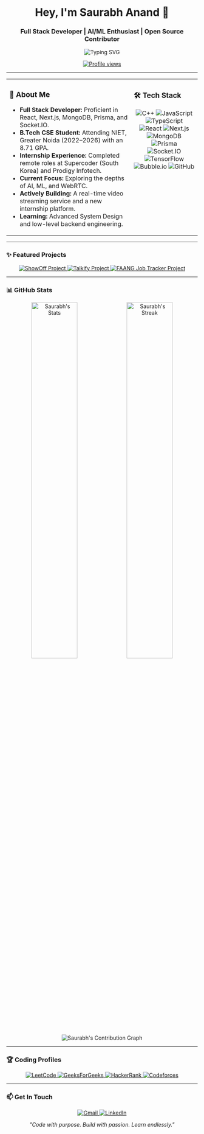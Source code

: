 <h1 align="center">Hey, I'm Saurabh Anand 👋</h1>
<h3 align="center">Full Stack Developer | AI/ML Enthusiast | Open Source Contributor</h3>

<p align="center">
  <img src="https://readme-typing-svg.demolab.com?font=Fira+Code&pause=1000&color=F7B93D&width=435&lines=Tech+Explorer;Code.+Create.+Inspire.;Always+learning+something+new" alt="Typing SVG" />
</p>

<p align="center">
  <a href="https://github.com/saurabh4742">
    <img src="https://komarev.com/ghpvc/?username=saurabh4742&label=Profile%20Views&color=0e75b6&style=flat-square" alt="Profile views" />
  </a>
</p>

---

<table>
  <tr>
    <td width="65%" valign="top">
      <h3>🚀 About Me</h3>
      <ul>
        <li><b>Full Stack Developer:</b> Proficient in React, Next.js, MongoDB, Prisma, and Socket.IO.</li>
        <li><b>B.Tech CSE Student:</b> Attending NIET, Greater Noida (2022–2026) with an 8.71 GPA.</li>
        <li><b>Internship Experience:</b> Completed remote roles at Supercoder (South Korea) and Prodigy Infotech.</li>
        <li><b>Current Focus:</b> Exploring the depths of AI, ML, and WebRTC.</li>
        <li><b>Actively Building:</b> A real-time video streaming service and a new internship platform.</li>
        <li><b>Learning:</b> Advanced System Design and low-level backend engineering.</li>
      </ul>
    </td>
    <td width="35%" valign="top">
      <h3>🛠️ Tech Stack</h3>
      <p align="center">
        <img src="https://img.shields.io/badge/C++-00599C?style=flat-square&logo=cplusplus&logoColor=white" alt="C++"/>
        <img src="https://img.shields.io/badge/JavaScript-F7DF1E?style=flat-square&logo=javascript&logoColor=black" alt="JavaScript"/>
        <img src="https://img.shields.io/badge/TypeScript-3178C6?style=flat-square&logo=typescript&logoColor=white" alt="TypeScript"/>
        <img src="https://img.shields.io/badge/React-20232A?style=flat-square&logo=react&logoColor=61DAFB" alt="React"/>
        <img src="https://img.shields.io/badge/Next.js-000000?style=flat-square&logo=next.js&logoColor=white" alt="Next.js"/>
        <img src="https://img.shields.io/badge/MongoDB-4EA94B?style=flat-square&logo=mongodb&logoColor=white" alt="MongoDB"/>
        <img src="https://img.shields.io/badge/Prisma-2D3748?style=flat-square&logo=prisma&logoColor=white" alt="Prisma"/>
        <img src="https://img.shields.io/badge/Socket.IO-010101?style=flat-square&logo=socket.io" alt="Socket.IO"/>
        <img src="https://img.shields.io/badge/TensorFlow-FF6F00?style=flat-square&logo=tensorflow&logoColor=white" alt="TensorFlow"/>
        <img src="https://img.shields.io/badge/Bubble.io-1E90FF?style=flat-square&logo=bubble&logoColor=white" alt="Bubble.io"/>
        <img src="https://img.shields.io/badge/GitHub-181717?style=flat-square&logo=github" alt="GitHub"/>
      </p>
    </td>
  </tr>
</table>

---

### ✨ Featured Projects

<p align="center">
  <a href="https://show-off-theta.vercel.app/">
    <img src="https://github-readme-stats.vercel.app/api/pin/?username=saurabh4742&repo=ShowOFF&theme=tokyonight&show_owner=true" alt="ShowOff Project" />
  </a>
  <a href="https://github.com/saurabh4742/Talkify">
    <img src="https://github-readme-stats.vercel.app/api/pin/?username=saurabh4742&repo=Talkify&theme=tokyonight&show_owner=true" alt="Talkify Project" />
  </a>
  <a href="https://github.com/saurabh4742/faang-job-tracker">
    <img src="https://github-readme-stats.vercel.app/api/pin/?username=saurabh4742&repo=faang-job-tracker&theme=tokyonight&show_owner=true" alt="FAANG Job Tracker Project" />
  </a>
</p>

---

### 📊 GitHub Stats

<p align="center">
  <img src="https://github-readme-stats.vercel.app/api?username=saurabh4742&show_icons=true&theme=tokyonight&hide_border=true" width="49%" alt="Saurabh's Stats" />
  <img src="https://github-readme-streak-stats.herokuapp.com/?user=saurabh4742&theme=tokyonight&hide_border=true" width="49%" alt="Saurabh's Streak" />
</p>

<p align="center">
  <img src="https://github-readme-activity-graph.vercel.app/graph?username=saurabh4742&theme=react-dark&area=true&hide_border=true" alt="Saurabh's Contribution Graph" />
</p>

---

### 🏆 Coding Profiles

<p align="center">
  <a href="https://leetcode.com/YOUR_USERNAME/" target="_blank">
    <img src="https://img.shields.io/badge/LeetCode-FFA116?style=flat-square&logo=leetcode&logoColor=black" alt="LeetCode"/>
  </a>
  <a href="https://auth.geeksforgeeks.org/user/YOUR_USERNAME/" target="_blank">
    <img src="https://img.shields.io/badge/GeeksForGeeks-0F9D58?style=flat-square&logo=geeksforgeeks&logoColor=white" alt="GeeksForGeeks"/>
  </a>
  <a href="https://www.hackerrank.com/profile/YOUR_USERNAME" target="_blank">
    <img src="https://img.shields.io/badge/HackerRank-2EC866?style=flat-square&logo=hackerrank&logoColor=white" alt="HackerRank"/>
  </a>
  <a href="https://codeforces.com/profile/YOUR_USERNAME" target="_blank">
    <img src="https://img.shields.io/badge/Codeforces-1F8ACB?style=flat-square&logo=codeforces&logoColor=white" alt="Codeforces"/>
  </a>
</p>

---

### 📫 Get In Touch

<p align="center">
  <a href="mailto:saurabhbebi@gmail.com">
    <img src="https://img.shields.io/badge/Gmail-D14836?style=flat-square&logo=gmail&logoColor=white" alt="Gmail"/>
  </a>
  <a href="https://www.linkedin.com/in/saurabh-anand-77337a252">
    <img src="https://img.shields.io/badge/LinkedIn-0A66C2?style=flat-square&logo=linkedin&logoColor=white" alt="LinkedIn"/>
  </a>
</p>

<p align="center">
  <i>"Code with purpose. Build with passion. Learn endlessly."</i>
</p>
